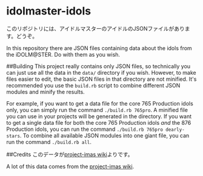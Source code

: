 # idolmaster-idols
このリポジトリには、アイドルマスターのアイドルのJSONファイルがあります。どうぞ。

In this repository there are JSON files containing data about the idols from the iDOLM@STER. Do with them as you wish.

##Building
This project really contains only JSON files, so technically you can just use all the data in the `data/` directory if you wish. However, to make files easier to edit, the basic JSON files in that directory are not minified. It's recommended you use the `build.rb` script to combine different JSON modules and minify the results.

For example, if you want to get a data file for the core 765 Production idols only, you can simply run the command `./build.rb 765pro`. A minified file you can use in your projects will be generated in the directory. If you want to get a single data file for both the core 765 Production idols *and* the 876 Production idols, you can run the command `./build.rb 765pro dearly-stars`. To combine all available JSON modules into one giant file, you can run the command `./build.rb all`.

##Credits
このデータが[project-imas wiki](http://www.project-imas.com/wiki/)よりです。

A lot of this data comes from the [project-imas wiki](http://www.project-imas.com/wiki/ "Now they can use this data for their wiki!").
